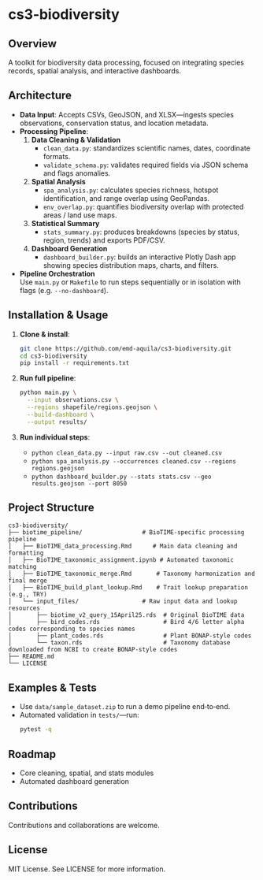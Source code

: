 
# cs3‑biodiversity

## Overview
A toolkit for biodiversity data processing, focused on integrating species records, spatial analysis, and interactive dashboards.

## Architecture
- **Data Input**: Accepts CSVs, GeoJSON, and XLSX—ingests species observations, conservation status, and location metadata.
- **Processing Pipeline**:
  1. **Data Cleaning & Validation**  
     - `clean_data.py`: standardizes scientific names, dates, coordinate formats.
     - `validate_schema.py`: validates required fields via JSON schema and flags anomalies.
  2. **Spatial Analysis**  
     - `spa_analysis.py`: calculates species richness, hotspot identification, and range overlap using GeoPandas.
     - `env_overlap.py`: quantifies biodiversity overlap with protected areas / land use maps.
  3. **Statistical Summary**  
     - `stats_summary.py`: produces breakdowns (species by status, region, trends) and exports PDF/CSV.
  4. **Dashboard Generation**  
     - `dashboard_builder.py`: builds an interactive Plotly Dash app showing species distribution maps, charts, and filters.
- **Pipeline Orchestration**  
  Use `main.py` or `Makefile` to run steps sequentially or in isolation with flags (e.g. `--no-dashboard`).

## Installation & Usage
1. **Clone & install**:
    ```bash
    git clone https://github.com/emd-aquila/cs3-biodiversity.git
    cd cs3-biodiversity
    pip install -r requirements.txt
    ```

2. **Run full pipeline**:
    ```bash
    python main.py \
      --input observations.csv \
      --regions shapefile/regions.geojson \
      --build-dashboard \
      --output results/
    ```

3. **Run individual steps**:
    - `python clean_data.py --input raw.csv --out cleaned.csv`
    - `python spa_analysis.py --occurrences cleaned.csv --regions regions.geojson`
    - `python dashboard_builder.py --stats stats.csv --geo results.geojson --port 8050`

## Project Structure
```
cs3-biodiversity/
├── biotime_pipeline/                 # BioTIME-specific processing pipeline
│   ├── BioTIME_data_processing.Rmd      # Main data cleaning and formatting
│   ├── BioTIME_taxonomic_assignment.ipynb # Automated taxonomic matching
│   ├── BioTIME_taxonomic_merge.Rmd       # Taxonomy harmonization and final merge
│   ├── BioTIME_build_plant_lookup.Rmd    # Trait lookup preparation (e.g., TRY)
│   └── input_files/                  # Raw input data and lookup resources
│       ├── biotime_v2_query_15April25.rds  # Original BioTIME data
│       ├── bird_codes.rds                  # Bird 4/6 letter alpha codes corresponding to species names
│       ├── plant_codes.rds                 # Plant BONAP-style codes
│       └── taxon.rds                       # Taxonomy database downloaded from NCBI to create BONAP-style codes
├── README.md                         
└── LICENSE
```

## Examples & Tests
- Use `data/sample_dataset.zip` to run a demo pipeline end‑to‑end.
- Automated validation in `tests/`—run:
  ```bash
  pytest -q
  ```

## Roadmap
- Core cleaning, spatial, and stats modules  
- Automated dashboard generation  

## Contributions
Contributions and collaborations are welcome.

## License
MIT License. See LICENSE for more information.